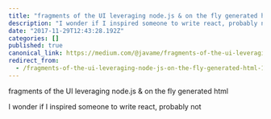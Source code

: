```yaml
---
title: "fragments of the UI leveraging node.js & on the fly generated html"
description: "I wonder if I inspired someone to write react, probably not"
date: "2017-11-29T12:43:28.192Z"
categories: []
published: true
canonical_link: https://medium.com/@javame/fragments-of-the-ui-leveraging-node-js-on-the-fly-generated-html-1fa0b6ef03ea
redirect_from:
  - /fragments-of-the-ui-leveraging-node-js-on-the-fly-generated-html-1fa0b6ef03ea
---
```


fragments of the UI leveraging node.js &amp; on the fly generated html

I wonder if I inspired someone to write react, probably not
